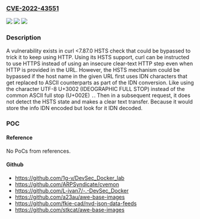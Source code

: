 ### [CVE-2022-43551](https://cve.mitre.org/cgi-bin/cvename.cgi?name=CVE-2022-43551)
![](https://img.shields.io/static/v1?label=Product&message=https%3A%2F%2Fgithub.com%2Fcurl%2Fcurl&color=blue)
![](https://img.shields.io/static/v1?label=Version&message=%3D%20Fixed%20in%20curl%207.87.0%20&color=brighgreen)
![](https://img.shields.io/static/v1?label=Vulnerability&message=Cleartext%20Transmission%20of%20Sensitive%20Information%20(CWE-319)&color=brighgreen)

### Description

A vulnerability exists in curl <7.87.0 HSTS check that could be bypassed to trick it to keep using HTTP. Using its HSTS support, curl can be instructed to use HTTPS instead of using an insecure clear-text HTTP step even when HTTP is provided in the URL. However, the HSTS mechanism could be bypassed if the host name in the given URL first uses IDN characters that get replaced to ASCII counterparts as part of the IDN conversion. Like using the character UTF-8 U+3002 (IDEOGRAPHIC FULL STOP) instead of the common ASCII full stop (U+002E) `.`. Then in a subsequent request, it does not detect the HSTS state and makes a clear text transfer. Because it would store the info IDN encoded but look for it IDN decoded.

### POC

#### Reference
No PoCs from references.

#### Github
- https://github.com/1g-v/DevSec_Docker_lab
- https://github.com/ARPSyndicate/cvemon
- https://github.com/L-ivan7/-.-DevSec_Docker
- https://github.com/a23au/awe-base-images
- https://github.com/fkie-cad/nvd-json-data-feeds
- https://github.com/stkcat/awe-base-images


